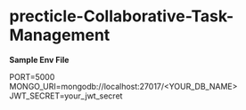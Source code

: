 # precticle-Collaborative-Task-Management

**Sample Env File**

PORT=5000\
MONGO_URI=mongodb://localhost:27017/<YOUR_DB_NAME>\
JWT_SECRET=your_jwt_secret
